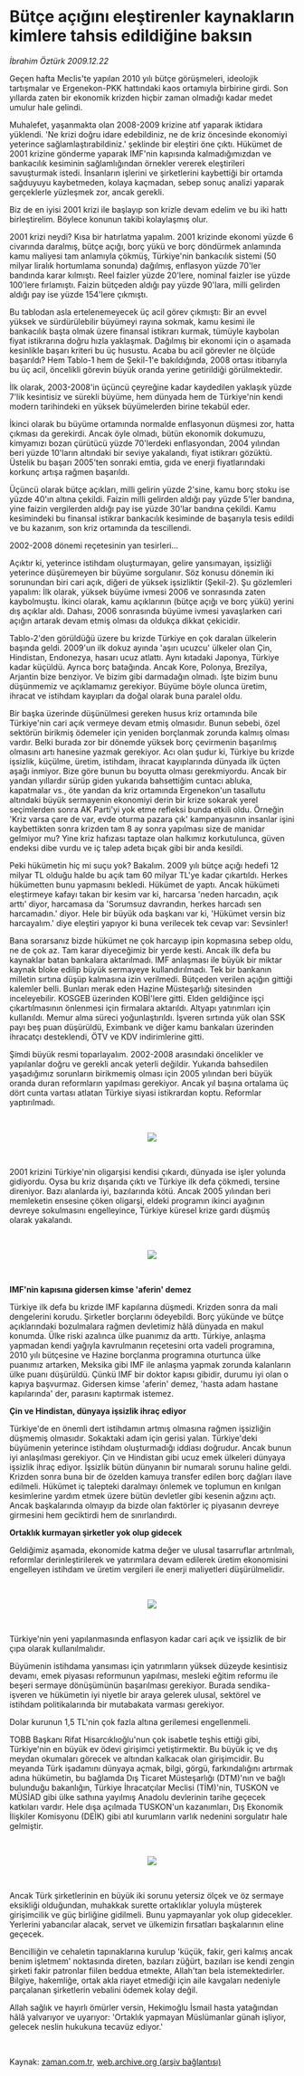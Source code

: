 # Bütçe açığını eleştirenler kaynakların kimlere tahsis edildiğine baksın

*İbrahim Öztürk 2009.12.22*

<tr><td class="metin" colspan="2" style="padding-top: 20px; padding-left: 5px; ">Geçen hafta Meclis'te yapılan 2010 yılı bütçe görüşmeleri, ideolojik tartışmalar ve Ergenekon-PKK hattındaki kaos ortamıyla birbirine girdi. Son yıllarda zaten bir ekonomik krizden hiçbir zaman olmadığı kadar medet umulur hale gelindi.</td></tr><tr><td class="metin" colspan="2" style="padding-top: 20px; padding-left: 5px; "><p>Muhalefet, yaşanmakta olan 2008-2009 krizine atıf yaparak iktidara yüklendi. 'Ne krizi doğru idare edebildiniz, ne de kriz öncesinde ekonomiyi yeterince sağlamlaştırabildiniz.' şeklinde bir eleştiri öne çıktı. Hükümet de 2001 krizine gönderme yaparak IMF'nin kapısında kalmadığımızdan ve bankacılık kesiminin sağlamlığından örnekler vererek eleştirileri savuşturmak istedi. İnsanların işlerini ve şirketlerini kaybettiği bir ortamda sağduyuyu kaybetmeden, kolaya kaçmadan, sebep sonuç analizi yaparak gerçeklerle yüzleşmek zor, ancak gerekli.
<p>Biz de en iyisi 2001 krizi ile başlayıp son krizle devam edelim ve bu iki hattı birleştirelim. Böylece konunun takibi kolaylaşmış olur.
<p>2001 krizi neydi? Kısa bir hatırlatma yapalım. 2001 krizinde ekonomi yüzde 6 civarında daralmış, bütçe açığı, borç yükü ve borç döndürmek anlamında kamu maliyesi tam anlamıyla çökmüş, Türkiye'nin bankacılık sistemi (50 milyar liralık hortumlama sonunda) dağılmış, enflasyon yüzde 70'ler bandında karar kılmıştı. Reel faizler yüzde 20'lere, nominal faizler ise yüzde 100'lere fırlamıştı. Faizin bütçeden aldığı pay yüzde 90'lara, milli gelirden aldığı pay ise yüzde 154'lere çıkmıştı.
<p> Bu tablodan asla ertelenemeyecek üç acil görev çıkmıştı: Bir an evvel yüksek ve sürdürülebilir büyümeyi rayına sokmak, kamu kesimi ile bankacılık başta olmak üzere finansal istikrarı kurmak, tümüyle kaybolan fiyat istikrarına doğru hızla yaklaşmak. Dağılmış bir ekonomi için o aşamada kesinlikle başarı kriteri bu üç husustu. Acaba bu acil görevler ne ölçüde başarıldı? Hem Tablo-1 hem de Şekil-1'e bakıldığında, 2008 ortası itibarıyla bu üç acil, öncelikli görevin büyük oranda yerine getirildiği görülmektedir.
<p>İlk olarak, 2003-2008'in üçüncü çeyreğine kadar kaydedilen yaklaşık yüzde 7'lik kesintisiz ve sürekli büyüme, hem dünyada hem de Türkiye'nin kendi modern tarihindeki en yüksek büyümelerden birine tekabül eder. 
<p>İkinci olarak bu büyüme ortamında normalde enflasyonun düşmesi zor, hatta çıkması da gerekirdi. Ancak öyle olmadı, bütün ekonomik dokumuzu, kimyamızı bozan çürütücü yüzde 70'lerdeki enflasyondan, 2004 yılından beri yüzde 10'ların altındaki bir seviye yakalandı, fiyat istikrarı gözüktü. Üstelik bu başarı 2005'ten sonraki emtia, gıda ve enerji fiyatlarındaki korkunç artışa rağmen başarıldı.
<p>Üçüncü olarak bütçe açıkları, milli gelirin yüzde 2'sine, kamu borç stoku ise yüzde 40'ın altına çekildi. Faizin milli gelirden aldığı pay yüzde 5'ler bandına, yine faizin vergilerden aldığı pay ise yüzde 30'lar bandına çekildi. Kamu kesimindeki bu finansal istikrar bankacılık kesiminde de başarıyla tesis edildi ve bu kazanım, son kriz ortamında da tescillendi.
<p>2002-2008 dönemi reçetesinin yan tesirleri...
<p>Açıktır ki, yeterince istihdam oluşturmayan, gelire yansımayan, işsizliği yeterince düşüremeyen bir büyüme sorgulanır. Söz konusu dönemin iki sorunundan biri cari açık, diğeri de yüksek işsizliktir (Şekil-2). Şu gözlemleri yapalım: İlk olarak, yüksek büyüme ivmesi 2006 ve sonrasında zaten kaybolmuştu. İkinci olarak, kamu açıklarının (bütçe açığı ve borç yükü) yerini dış açıklar aldı. Dahası, 2006 sonrasında büyüme ivmesi yavaşlarken cari açığın artarak devam etmiş olması da oldukça dikkat çekicidir. 
<p>Tablo-2'den görüldüğü üzere bu krizde Türkiye en çok daralan ülkelerin başında geldi. 2009'un ilk dokuz ayında 'aşırı ucuzcu' ülkeler olan Çin, Hindistan, Endonezya, hasarı ucuz atlattı. Aynı kıtadaki Japonya, Türkiye kadar küçüldü. Ayrıca borç batağında. Ancak Kore, Polonya, Brezilya, Arjantin bize benziyor. Ve bizim gibi darmadağın olmadı. İşte bizim bunu düşünmemiz ve açıklamamız gerekiyor. Büyüme böyle olunca üretim, ihracat ve istihdam kayıpları da doğal olarak buna paralel oldu.
<p>Bir başka üzerinde düşünülmesi gereken husus kriz ortamında bile Türkiye'nin cari açık vermeye devam etmiş olmasıdır. Bunun sebebi, özel sektörün birikmiş ödemeler için yeniden borçlanmak zorunda kalmış olması vardır. Belki burada zor bir dönemde yüksek borç çevirmenin başarılmış olmasını artı hanesine yazmak gerekiyor. Acı olan şudur ki, Türkiye bu krizde işsizlik, küçülme, üretim, istihdam, ihracat kayıplarında dünyada ilk üçten aşağı inmiyor. Bize göre bunun bu boyutta olması gerekmiyordu. Ancak bir yandan yıllardır sürüp giden yukarıda bahsettiğim cuntacı abluka, kapatmalar vs., öte yandan da kriz ortamında Ergenekon'un tasallutu altındaki büyük sermayenin ekonomiyi derin bir krize sokarak yerel seçimlerden sonra AK Parti'yi yok etme refleksi bunda etkili oldu. Örneğin 'Kriz varsa çare de var, evde oturma pazara çık' kampanyasının insanlar işini kaybettikten sonra krizden tam 8 ay sonra yapılması size de manidar gelmiyor mu? Yine kriz hafızası taptaze olan halkımız korkutulunca, güven endeksi dibe vurdu ve iç talep adeta bıçak gibi bir anda kesildi.
<p>Peki hükümetin hiç mi suçu yok? Bakalım. 2009 yılı bütçe açığı hedefi 12 milyar TL olduğu halde bu açık tam 60 milyar TL'ye kadar çıkartıldı. Herkes hükümetten bunu yapmasını bekledi. Hükümet de yaptı. Ancak hükümeti eleştirmeye kafayı takan bir kesim var ki, harcarsa 'neden harcadın, açık arttı' diyor, harcamasa da 'Sorumsuz davrandın, herkes harcadı sen harcamadın.' diyor. Hele bir büyük oda başkanı var ki, 'Hükümet versin biz harcayalım.' diye eleştiri yapıyor ki buna verilecek tek cevap var: Sevsinler!
<p>Bana sorarsanız bizde hükümet ne çok harcayıp ipin kopmasına sebep oldu, ne de çok az. Tam karar diyeceğimiz bir yerde kesti. Ancak ilk defa bu kaynaklar batan bankalara aktarılmadı. IMF anlaşması ile büyük bir miktar kaynak bloke edilip büyük sermayeye kullandırılmadı. Tek bir bankanın milletin sırtına düşüp kalmasına izin verilmedi. Bütçeden verilen açığın gittiği kalemler belli. Bunları merak eden Hazine Müsteşarlığı sitesinden inceleyebilir. KOSGEB üzerinden KOBİ'lere gitti. Elden geldiğince işçi çıkartılmasının önlenmesi için firmalara aktarıldı. Altyapı yatırımları için kullanıldı. Memur alma süreci yoğunlaştırıldı. İşveren sırtında yük olan SSK payı beş puan düşürüldü, Eximbank ve diğer kamu bankaları üzerinden ihracatçı desteklendi, ÖTV ve KDV indirimlerine gitti.
<p> Şimdi büyük resmi toparlayalım. 2002-2008 arasındaki öncelikler ve yapılanlar doğru ve gerekli ancak yeterli değildir. Yukarıda bahsedilen yaşadığımız sorunların birikmemiş olması için 2005 yılından beri büyük oranda duran reformların yapılması gerekiyor. Ancak yıl başına ortalama üç dört cunta vartası atlatan Türkiye siyasi istikrardan koptu. Reformlar yaptırılmadı.
<p><br/>
<p><p align="center"><img border="0" src="http://web.archive.org/web/20100122214212im_/http://medya.zaman.com.tr/2009/12/22/grafik2.jpg"/>
<p><br/>
<p>2001 krizini Türkiye'nin oligarşisi kendisi çıkardı, dünyada ise işler yolunda gidiyordu. Oysa bu kriz dışarıda çıktı ve Türkiye ilk defa çökmedi, tersine direniyor. Bazı alanlarda iyi, bazılarında kötü. Ancak 2005 yılından beri memleketin ensesine çöken oligarşi, eldeki programın ikinci ayağının devreye sokulmasını engelleyince, Türkiye küresel krize gardı düşmüş olarak yakalandı.
<p><br/>
<p><p align="center"><img border="0" src="http://web.archive.org/web/20100122214212im_/http://medya.zaman.com.tr/2009/12/22/grafik1.jpg"/>
<p><br/>
<p><b>IMF'nin kapısına gidersen kimse 'aferin' demez</b>
<p>Türkiye ilk defa bu krizde IMF kapılarına düşmedi. Krizden sonra da mali dengelerini korudu. Şirketler borçlarını ödeyebildi. Borç yükünde ve bütçe açıklarındaki bozulmalara rağmen devletimiz hâlâ dünyada en makul konumda. Ülke riski azalınca ülke puanımız da arttı. Türkiye, anlaşma yapmadan kendi yağıyla kavrulmanın reçetesini orta vadeli programına, 2010 yılı bütçesine ve Hazine borçlanma programına oturtunca ülke puanımız artarken, Meksika gibi IMF ile anlaşma yapmak zorunda kalanların ülke puanı düşürüldü. Çünkü IMF bir doktor kapısı gibidir, durumu iyi olan o kapıya başvurmaz. Gidersen kimse 'aferin' demez, 'hasta adam hastane kapılarında' der, parasını kaptırmak istemez.
<p><b>Çin ve Hindistan, dünyaya işsizlik ihraç ediyor</b>
<p>Türkiye'de en önemli dert istihdamın artmış olmasına rağmen işsizliğin düşmemiş olmasıdır. Sokaktaki adam için gerisi yalan. Türkiye'deki büyümenin yeterince istihdam oluşturmadığı iddiası doğrudur. Ancak bunun iyi anlaşılması gerekiyor. Çin ve Hindistan gibi ucuz emek ülkeleri dünyaya işsizlik ihraç ediyor. İşsizlik bütün dünyanın bir numaralı sorunu haline geldi. Krizden sonra buna bir de özelden kamuya transfer edilen borç dağları ilave edilmeli. Hükümet iç talepteki daralmayı önlemek ve toplumun en kırılgan kesimlerine yardım etmek üzere bütün devletler gibi kesenin ağzını açtı. Ancak başkalarında olmayıp da bizde olan faktörler iç piyasanın devreye girmesini hem geciktirdi hem de sınırlandırdı.
<p><b>Ortaklık kurmayan şirketler yok olup gidecek</b>
<p>Geldiğimiz aşamada, ekonomide katma değer ve ulusal tasarruflar artırılmalı, reformlar derinleştirilerek ve yatırımlara devam edilerek üretim ekonomisini engelleyen istihdam ve üretim vergileri ile enerji maliyetleri düşürülmelidir.
<p><br/>
<p><p align="center"><img border="0" src="http://web.archive.org/web/20100122214212im_/http://medya.zaman.com.tr/2009/12/22/grafik3.jpg"/>
<p><br/>
<p>
<p>Türkiye'nin yeni yapılanmasında enflasyon kadar cari açık ve işsizlik de bir çıpa olarak kullanılmalıdır. 
<p>Büyümenin istihdama yansıması için yatırımların yüksek düzeyde kesintisiz devamı, emek piyasası reformunun yapılması, mesleki eğitim reformu ile beşeri sermaye dönüşümünün başarılması gerekiyor. Burada sendika-işveren ve hükümetin iyi niyetle bir araya gelerek ulusal, sektörel ve istihdam politikalarında bir mutabakata varması gerekiyor.
<p>Dolar kurunun 1,5 TL'nin çok fazla altına gerilemesi engellenmeli.
<p>TOBB Başkanı Rifat Hisarcıklıoğlu'nun çok isabetle teşhis ettiği gibi, Türkiye'nin en büyük ev ödevi girişimci yetiştirmektir. Bu büyük iç ve dış meydan okumaları görecek ve altından kalkacak olan girişimcidir. Bu meyanda Türk işadamını dünyaya açmak, bilgi, görgü, farkındalığını artırmak adına hükümetin, bu bağlamda Dış Ticaret Müsteşarlığı (DTM)'nın ve bağlı bulunduğu bakanlığın, Türkiye İhracatçılar Meclisi (TİM)'nin, TUSKON ve MÜSİAD gibi ülke sathına yayılmış Anadolu devlerinin tarihe geçecek katkıları vardır. Hele dışa açılmada TUSKON'un kazanımları, Dış Ekonomik İlişkiler Komisyonu (DEİK) gibi atıl kurumların varlık nedenini sorgulatır hale gelmiştir.
<p><br/>
<p><p align="center"><img border="0" src="http://web.archive.org/web/20100122214212im_/http://medya.zaman.com.tr/2009/12/22/grafik4.jpg"/>
<p><br/>
<p>Ancak Türk şirketlerinin en büyük iki sorunu yetersiz ölçek ve öz sermaye eksikliği olduğundan, muhakkak surette ortaklıklar yoluyla müşterek girişimcilik ve güç birliğine gidilmeli. Bunu yapmayanlar yok olup gidecekler. Yerlerini yabancılar alacak, servet ve ülkemizin fırsatları başkalarının eline geçecek.
<p>Bencilliğin ve cehaletin tapınaklarına kurulup 'küçük, fakir, geri kalmış ancak benim işletmem' noktasında direten, bazıları züğürt, bazıları ise kendi zengin şirketi fakir patronlar fiilen beddua etmekte, Allah'tan bela istemektedirler. Bilgiye, hakemliğe, ortak akla riayet etmediği için aile kavgaları nedeniyle parçalanan şirketlerin vebalini ödemek kolay değil.
<p>Allah sağlık ve hayırlı ömürler versin, Hekimoğlu İsmail hasta yatağından hâlâ yalvarıyor ve uyarıyor: 'Ortaklık yapmayan Müslümanlar günah işliyor, gelecek neslin hukukuna tecavüz ediyor.'
<p><br/></p></p></p></p></p></p></p></p></p></p></p></p></p></p></p></p></p></p></p></p></p></p></p></p></p></p></p></p></p></p></p></p></p></p></p></p></p></p></p></p></p></p></p></p></p></p></td></tr>

Kaynak: [zaman.com.tr](http://zaman.com.tr/yazar.do?yazino=930433), [web.archive.org (arşiv bağlantısı)](http://web.archive.org/web/20100122214212/http://www.zaman.com.tr:80/yazar.do?yazino=930433)
